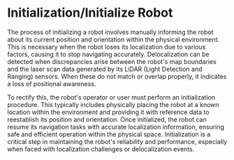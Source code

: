 # Initialization/Initialize Robot

The process of initializing a robot involves manually informing the robot about its current position and orientation within the physical environment. This is necessary when the robot loses its localization due to various factors, causing it to stop navigating accurately. Delocalization can be detected when discrepancies arise between the robot's map boundaries and the laser scan data generated by its LiDAR (Light Detection and Ranging) sensors. When these do not match or overlap properly, it indicates a loss of positional awareness.

To rectify this, the robot's operator or user must perform an initialization procedure. This typically includes physically placing the robot at a known location within the environment and providing it with reference data to reestablish its position and orientation. Once initialized, the robot can resume its navigation tasks with accurate localization information, ensuring safe and efficient operation within the physical space. Initialization is a critical step in maintaining the robot's reliability and performance, especially when faced with localization challenges or delocalization events.

